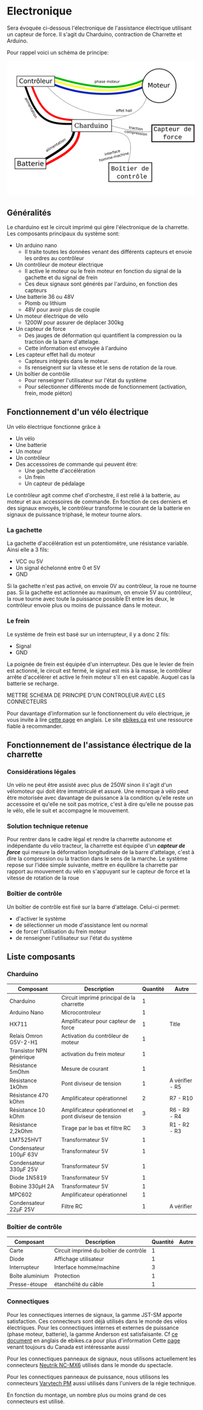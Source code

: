 # Electronique

Sera évoquée ci-dessous l'électronique de l'assistance électrique utilisant un capteur de force. Il s'agit du Charduino, contraction de Charrette et Arduino.


Pour rappel voici un schéma de principe:

![Schéma de principe](/img/principe_assistance_capteur.png)


## Généralités

Le charduino est le circuit imprimé qui gère l'électronique de la charrette.
Les composants principaux du système sont:
 * Un arduino nano
    * Il traite toutes les données venant des différents capteurs et envoie les ordres au contrôleur
 * Un contrôleur de moteur électrique
    * Il active le moteur ou le frein moteur en fonction du signal de la gachette et du signal de frein
    * Ces deux signaux sont générés par l'arduino, en fonction des capteurs
 * Une batterie 36 ou 48V
    * Plomb ou lithium
    * 48V pour avoir plus de couple
 * Un moteur électrique de vélo
    * 1200W pour assurer de déplacer 300kg
 * Un capteur de force
    * Des jauges de déformation qui quantifient la compression ou la traction de la barre d'attelage.
    * Cette information est envoyée à l'arduino
 * Les capteur effet hall du moteur
    * Capteurs intégrés dans le moteur.
    * Ils renseignent sur la vitesse et le sens de rotation de la roue.
 * Un boîtier de contrôle
    * Pour renseigner l'utilisateur sur l'état du système
    * Pour sélectionner différents mode de fonctionnement (activation, frein, mode piéton)


## Fonctionnement d'un vélo électrique
Un vélo électrique fonctionne grâce à
 * Un vélo
 * Une batterie
 * Un moteur
 * Un contrôleur
 * Des accessoires de commande qui peuvent être:
    * Une gachette d'accélération
    * Un frein
    * Un capteur de pédalage

Le contrôleur agit comme chef d'orchestre, il est relié à la batterie, au moteur et aux accessoires de commande.
En fonction de ces derniers et des signaux envoyés, le contrôleur transforme le courant de la batterie en signaux de puissance triphasé, le moteur tourne alors.

### La gachette

La gachette d'accélération est un potentiomètre, une résistance variable.
Ainsi elle a 3 fils:
 * VCC ou 5V
 * Un signal échelonné entre 0 et 5V
 * GND

Si la gachette n'est pas activé, on envoie 0V au contrôleur, la roue ne tourne pas.
Si la gachette est actionnée au maximum, on envoie 5V au contrôleur, la roue tourne avec toute la puissance possible
Et entre les deux, le contrôleur envoie plus ou moins de puissance dans le moteur.

### Le frein
Le système de frein est basé sur un interrupteur, il y a donc 2 fils:
 * Signal
 * GND

La poignée de frein est équipée d'un interrupteur. Dès que le levier de frein est actionné, le circuit est fermé, le signal est mis à la masse, le contrôleur arrête d'accélérer et active le frein moteur s'il en est capable. Auquel cas la batterie se recharge.

METTRE SCHEMA DE PRINCIPE D'UN CONTROLEUR AVEC LES CONNECTEURS

Pour davantage d'information sur le fonctionnement du vélo électrique, je vous invite à lire [cette page](https://ebikes.ca/getting-started/ebikes-parts-explained.html) en anglais. Le site [ebikes.ca](https://ebikes.ca) est une ressource fiable à recommander.

## Fonctionnement de l'assistance électrique de la charrette

### Considérations légales

Un vélo ne peut être assisté avec plus de 250W sinon il s'agit d'un vélomoteur qui doit être immatriculé et assuré.
Une remorque à vélo peut être motorisée avec davantage de puissance à la condition qu'elle reste un accessoire et qu'elle ne soit pas motrice, c'est à dire qu'elle ne pousse pas le vélo, elle le suit et accompagne le mouvement.

### Solution technique retenue

Pour rentrer dans le cadre légal et rendre la charrette autonome et indépendante du vélo tracteur, la charrette est équipée d'un ***capteur de force*** qui mesure la déformation longitudinale de la barre d'attelage, c'est à dire la compression ou la traction dans le sens de la marche.
Le système repose sur l'idée simple suivante, mettre en équilibre la charrette par rapport au mouvement du vélo en s'appuyant sur le capteur de force et la vitesse de rotation de la roue

### Boîtier de contrôle

Un boîtier de contrôle est fixé sur la barre d'attelage.
Celui-ci permet:
 * d'activer le système
 * de sélectionner un mode d'assistance lent ou normal
 * de forcer l'utilisation du frein moteur
 * de renseigner l'utilisateur sur l'état du système


## Liste composants
### Charduino
| Composant | Description | Quantité | Autre |
| ----------- | ----------- | ----------- | ----------- |
| Charduino | Circuit imprimé principal de la charrette | 1 |
| Arduino Nano | Microcontroleur | 1
| HX711 | Amplificateur pour capteur de force | 1 | Title |
| Relais Omron G5V-2-H1| Activation du contrôleur de moteur | 1 | |
| Transistor NPN générique | activation du frein moteur | 1 | |
| Résistance 5mOhm | Mesure de courant | 1 | |
| Résistance 1kOhm | Pont diviseur de tension | 1 | A vérifier - R5 |
| Résistance 470 kOhm| Amplificateur opérationnel | 2 | R7 - R10|
| Résistance 10 kOhm | Amplificateur opérationnel et pont diviseur de tension | 3 | R6 - R9 - R4 |
| Résistance 2,2kOhm | Tirage par le bas et filtre RC | 3 | R1 - R2 - R3 |
| LM7525HVT| Transformateur 5V | 1 | |
| Condensateur 100µF 63V | Transformateur 5V | 1 | |
| Condensateur 330µF 25V | Transformateur 5V | 1 | |
| Diode 1N5819 | Transformateur 5V | 1 | |
| Bobine 330µH 2A | Transformateur 5V | 1 | |
| MPC602 | Amplificateur opérationnel | 1 | |
| Condensateur 22µF 25V | Filtre RC| 1 | A vérifier |

### Boîtier de contrôle

| Composant | Description | Quantité | Autre |
| ----------- | ----------- | ----------- | ----------- |
| Carte | Circuit imprimé du boîtier de contrôle | 1 | |
| Diode | Affichage utilisateur | 1 | |
| Interrupteur | Interface homme/machine | 3 | |
| Boîte aluminium | Protection | 1 | |
| Presse-étoupe| étanchéïté du câble| 1 | |


### Connectiques

Pour les connectiques internes  de signaux, la gamme JST-SM apporte satisfaction. Ces connecteurs sont déjà utilisés dans le monde des vélos électriques.
Pour les connectiques internes et externes de puissance (phase moteur, batterie), la gamme Anderson est satisfaisante.
Cf [ce document](https://www.ebikes.ca/documents/GrinConnectorGuide.pdf) en anglais de ebikes.ca pour plus d'information
Cette [page](https://ebikes.ca/learn/connectors.html) venant toujours du Canada est intéressante aussi


Pour les connectiques panneaux de signaux, nous utilisons actuellement les connecteurs [Neutrik NC-MX6](https://www.thomann.de/fr/neutrik_nc6mx.htm) utilisés dans le monde du spectacle.

Pour les connectiques panneaux de puissance, nous utilisons les connecteurs [Varytech PM](https://www.thomann.de/fr/varytec_real_pm.htm) aussi utilisés dans l'univers de la régie technique.

En fonction du montage, un nombre plus ou moins grand de ces connecteurs est utilisé.
